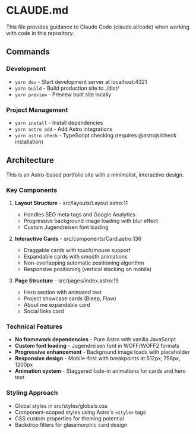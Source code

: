 # CLAUDE.md

This file provides guidance to Claude Code (claude.ai/code) when working with code in this repository.

## Commands

### Development
- `yarn dev` - Start development server at localhost:4321
- `yarn build` - Build production site to ./dist/
- `yarn preview` - Preview built site locally

### Project Management
- `yarn install` - Install dependencies
- `yarn astro add` - Add Astro integrations
- `yarn astro check` - TypeScript checking (requires @astrojs/check installation)

## Architecture

This is an Astro-based portfolio site with a minimalist, interactive design.

### Key Components

1. **Layout Structure** - src/layouts/Layout.astro:11
   - Handles SEO meta tags and Google Analytics
   - Progressive background image loading with blur effect
   - Custom Jugendreisen font loading

2. **Interactive Cards** - src/components/Card.astro:136
   - Draggable cards with touch/mouse support
   - Expandable cards with smooth animations
   - Non-overlapping automatic positioning algorithm
   - Responsive positioning (vertical stacking on mobile)

3. **Page Structure** - src/pages/index.astro:19
   - Hero section with animated text
   - Project showcase cards (Bleep, Flow)
   - About me expandable card
   - Social links card

### Technical Features

- **No framework dependencies** - Pure Astro with vanilla JavaScript
- **Custom font loading** - Jugendreisen font in WOFF/WOFF2 formats
- **Progressive enhancement** - Background image loads with placeholder
- **Responsive design** - Mobile-first with breakpoints at 512px, 756px, 1200px
- **Animation system** - Staggered fade-in animations for cards and hero text

### Styling Approach

- Global styles in src/styles/globals.css
- Component-scoped styles using Astro's `<style>` tags
- CSS custom properties for theming potential
- Backdrop filters for glassmorphic card design